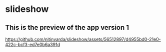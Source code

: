 # slideshow

## This is the preview of the app version 1


https://github.com/nitinvarda/slideshow/assets/56512897/d4955bd0-21e0-422c-bcf3-ed7e0b6a391d




